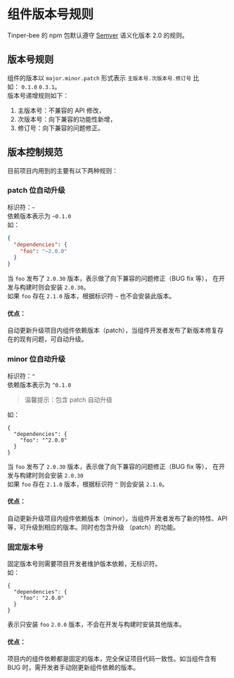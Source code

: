 # 组件版本号规则

Tinper-bee 的 npm 包默认遵守 [Semver](https://semver.org/) 语义化版本 2.0 的规则。

<a name="18ce45cf"></a>
## 版本号规则

组件的版本以 `major.minor.patch` 形式表示 `主版本号.次版本号.修订号` 比如： `0.1.0` `0.3.1`。<br />版本号递增规则如下：

1. 主版本号：不兼容的 API 修改，<br />
2. 次版本号：向下兼容的功能性新增，<br />
3. 修订号：向下兼容的问题修正。

<a name="0a1593f9"></a>
## 版本控制规范
目前项目内用到的主要有以下两种规则：
<a name="d3749334"></a>
### patch 位自动升级
标识符：`~`<br />依赖版本表示为 `~0.1.0`<br />如：
```json
{
  "dependencies": {
    "foo": "~2.0.0"
  }
}
```
当 `foo` 发布了 `2.0.30` 版本，表示做了向下兼容的问题修正（BUG fix 等）， 在开发与构建时则会安装 `2.0.30`。<br />如果 `foo` 存在 `2.1.0` 版本，根据标识符 `~` 也不会安装此版本。
<a name="f80daa26"></a>
#### 优点：
自动更新升级项目内组件依赖版本（patch），当组件开发者发布了新版本修复存在的现有问题，可自动升级。
<a name="2d01603d"></a>
### minor 位自动升级
标识符：`^`<br />依赖版本表示为 `^0.1.0`
> 温馨提示：包含 patch 自动升级

如：
```
{
  "dependencies": {
    "foo": "^2.0.0"
  }
}
```
当 `foo` 发布了 `2.0.30` 版本，表示做了向下兼容的问题修正（BUG fix 等）， 在开发与构建时则会安装 `2.0.30`<br />如果 `foo` 存在 `2.1.0` 版本，根据标识符 `^` 则会安装 `2.1.0`。
<a name="f80daa26-1"></a>
#### 优点：
自动更新升级项目内组件依赖版本（minor），当组件开发者发布了新的特性、API 等，可升级到相应的版本。同时也包含升级 （patch）的功能。
<a name="16fa8ba5"></a>
### 固定版本号
固定版本号则需要项目开发者维护版本依赖，无标识符。<br />如：
```
{
  "dependencies": {
    "foo": "2.0.0"
  }
}
```
表示只安装 `foo` `2.0.0` 版本，不会在开发与构建时安装其他版本。
<a name="f80daa26-2"></a>
#### 优点：
项目内的组件依赖都是固定的版本，完全保证项目代码一致性。如当组件含有 BUG 时，需开发者手动刚更新组件依赖的版本。
